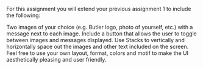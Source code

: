 For this assignment you will extend your previous assignment 1 to include the following:

Two images of your choice (e.g. Butler logo, photo of yourself, etc.) with a message next to each image.
Include a button that allows the user to toggle between images and messages displayed.
Use Stacks to vertically and horizontally space out the images and other text included on the screen.
Feel free to use your own layout, format, colors and motif to make the UI aesthetically pleasing and user friendly.
